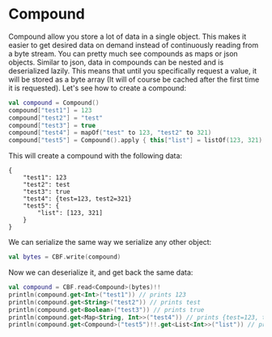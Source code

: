 # Compound

Compound allow you store a lot of data in a single object. This makes it easier to get desired data on demand instead of
continuously reading from a byte stream. You can pretty much see compounds as maps or json objects. Similar to json, data
in compounds can be nested and is deserialized lazily. This means that until you specifically request a value, it will be
stored as a byte array (It will of course be cached after the first time it is requested). Let's see how to create a compound:

```kotlin
val compound = Compound()
compound["test1"] = 123
compound["test2"] = "test"
compound["test3"] = true
compound["test4"] = mapOf("test" to 123, "test2" to 321)
compound["test5"] = Compound().apply { this["list"] = listOf(123, 321) }
```

This will create a compound with the following data:

```
{
    "test1": 123
    "test2": test
    "test3": true
    "test4": {test=123, test2=321}
    "test5": {
        "list": [123, 321]
    }
}
```

We can serialize the same way we serialize any other object:

```kotlin
val bytes = CBF.write(compound)
```

Now we can deserialize it, and get back the same data:

```kotlin
val compound = CBF.read<Compound>(bytes)!!
println(compound.get<Int>("test1")) // prints 123
println(compound.get<String>("test2")) // prints test
println(compound.get<Boolean>("test3")) // prints true
println(compound.get<Map<String, Int>>("test4")) // prints {test=123, test2=321}
println(compound.get<Compound>("test5")!!.get<List<Int>>("list")) // prints [123, 321]
```